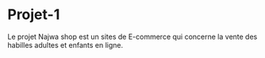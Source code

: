 # Projet-1
Le projet Najwa shop est un sites de E-commerce qui concerne la vente des habilles adultes et enfants en ligne. 
